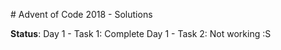 # Advent of Code 2018 - Solutions

**Status**:
Day 1 - Task 1: Complete
Day 1 - Task 2: Not working :S
